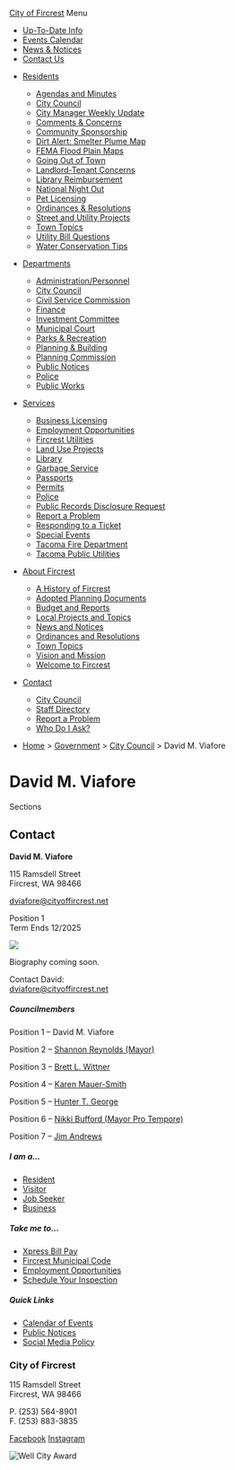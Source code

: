 [City of Fircrest](https://www.cityoffircrest.net "City of Fircrest") Menu

- [Up-To-Date Info](https://www.cityoffircrest.net/updates)
- [Events Calendar](https://www.cityoffircrest.net/events)
- [News &amp; Notices](https://www.cityoffircrest.net/blog)
- [Contact Us](https://www.cityoffircrest.net/contact)

<!--THE END-->

- [Residents](https://www.cityoffircrest.net/residents)
  
  - [Agendas and Minutes](https://www.cityoffircrest.net/updates)
  - [City Council](https://www.cityoffircrest.net/government/city-council)
  - [City Manager Weekly Update](https://www.cityoffircrest.net/blog/city-manager-weekly-update)
  - [Comments &amp; Concerns](https://www.cityoffircrest.net/report-a-problem)
  - [Community Sponsorship](https://www.cityoffircrest.net/community-sponsorship)
  - [Dirt Alert: Smelter Plume Map](https://fortress.wa.gov/ecy/dirtalert)
  - [FEMA Flood Plain Maps](https://msc.fema.gov/portal/home)
  - [Going Out of Town](https://www.cityoffircrest.net/out-of-town)
  - [Landlord-Tenant Concerns](https://www.cityoffircrest.net/residents/lta)
  - [Library Reimbursement](https://www.cityoffircrest.net/services/library-reimbursement)
  - [National Night Out](https://www.cityoffircrest.net/government/fircrest-police/national-night-out)
  - [Pet Licensing](https://www.cityoftacoma.org/residents/animal_control___pet_licensing)
  - [Ordinances &amp; Resolutions](https://www.cityoffircrest.net/updates)
  - [Street and Utility Projects](https://www.cityoffircrest.net/government/public-works-department/capital-projects)
  - [Town Topics](https://www.cityoffircrest.net/about-fircrest/town-topics)
  - [Utility Bill Questions](https://www.cityoffircrest.net/government/public-works-department/utility-billing)
  - [Water Conservation Tips](https://www.cityoffircrest.net/government/public-works-department/water/water-conservation-tips)
- [Departments](https://www.cityoffircrest.net/government)
  
  - [Administration/Personnel](https://www.cityoffircrest.net/government/administration)
  - [City Council](https://www.cityoffircrest.net/government/city-council)
  - [Civil Service Commission](https://www.cityoffircrest.net/civil-services)
  - [Finance](https://www.cityoffircrest.net/government/finance-department)
  - [Investment Committee](https://www.cityoffircrest.net/government/finance-department/investment)
  - [Municipal Court](https://www.cityoffircrest.net/court)
  - [Parks &amp; Recreation](https://www.cityoffircrest.net/government/parks-and-recreation)
  - [Planning &amp; Building](https://www.cityoffircrest.net/government/planning-and-building-department)
  - [Planning Commission](https://www.cityoffircrest.net/planning-commission)
  - [Public Notices](https://www.cityoffircrest.net/category/public-notice)
  - [Police](https://www.cityoffircrest.net/government/fircrest-police)
  - [Public Works](https://www.cityoffircrest.net/government/public-works-department)
- [Services](https://www.cityoffircrest.net/services)
  
  - [Business Licensing](https://www.cityoffircrest.net/services/business-licensing)
  - [Employment Opportunities](https://www.cityoffircrest.net/government/jobs)
  - [Fircrest Utilities](https://www.cityoffircrest.net/government/public-works-department)
  - [Land Use Projects](https://www.cityoffircrest.net/?page_id=493)
  - [Library](https://www.cityoffircrest.net/services/library-reimbursement)
  - [Garbage Service](https://www.westsidedisposal.com)
  - [Passports](https://www.cityoffircrest.net/services/passports)
  - [Permits](https://www.cityoffircrest.net/needapermit)
  - [Police](https://www.cityoffircrest.net/government/fircrest-police)
  - [Public Records Disclosure Request](https://www.cityoffircrest.net/government/administration/public-records-disclosure-request)
  - [Report a Problem](https://www.cityoffircrest.net/report-a-problem)
  - [Responding to a Ticket](https://www.cityoffircrest.net/court/how-to-respond-to-a-ticket)
  - [Special Events](https://www.cityoffircrest.net/residents/special-events)
  - [Tacoma Fire Department](https://www.cityoftacoma.org/cms/one.aspx?portalId=169&pageId=13217)
  - [Tacoma Public Utilities](https://www.mytpu.org)
- [About Fircrest](https://www.cityoffircrest.net/about-fircrest)
  
  - [A History of Fircrest](https://www.cityoffircrest.net/about-fircrest/history-of-fircrest)
  - [Adopted Planning Documents](https://www.cityoffircrest.net/government/planning-and-building-department/adopted-plans)
  - [Budget and Reports](https://www.cityoffircrest.net/government/finance-department/budget-and-reports)
  - [Local Projects and Topics](https://www.cityoffircrest.net/updates)
  - [News and Notices](https://www.cityoffircrest.net/blog)
  - [Ordinances and Resolutions](https://www.cityoffircrest.net/updates)
  - [Town Topics](https://www.cityoffircrest.net/about-fircrest/town-topics)
  - [Vision and Mission](https://www.cityoffircrest.net/vision)
  - [Welcome to Fircrest](https://www.cityoffircrest.net/about-fircrest)
- [Contact](https://www.cityoffircrest.net/contact)
  
  - [City Council](https://www.cityoffircrest.net/government/city-council)
  - [Staff Directory](https://www.cityoffircrest.net/directory)
  - [Report a Problem](https://www.cityoffircrest.net/report-a-problem)
  - [Who Do I Ask?](https://www.cityoffircrest.net/contact)

<!--THE END-->

- [Home](https://www.cityoffircrest.net) &gt; [Government](https://www.cityoffircrest.net/government) &gt; [City Council](https://www.cityoffircrest.net/government/city-council) &gt; David M. Viafore

# David M. Viafore

Sections

## Contact

**David M. Viafore**

115 Ramsdell Street  
Fircrest, WA 98466

[dviafore@cityoffircrest.net](mailto:dviafore@cityoffircrest.net)

Position 1  
Term Ends 12/2025

![](https://www.cityoffircrest.net/wp-content/uploads/2018/03/David-M.-Viafore-2018-240x300.jpg)

Biography coming soon.

Contact David:  
[dviafore@cityoffircrest.net](mailto:dviafore@cityoffircrest.net)

##### Councilmembers

Position 1 – David M. Viafore

Position 2 – [Shannon Reynolds (Mayor)](https://www.cityoffircrest.net/government/city-council/reynolds)

Position 3 – [Brett L. Wittner](https://www.cityoffircrest.net/government/city-council/wittner)

Position 4 – [Karen Mauer-Smith](https://www.cityoffircrest.net/government/city-council/karen-mauer-smith)

Position 5 – [Hunter T. George](https://www.cityoffircrest.net/government/city-council/george)

Position 6 – [Nikki Bufford (Mayor Pro Tempore)](https://www.cityoffircrest.net/government/city-council/bufford)

Position 7 – [Jim Andrews](https://www.cityoffircrest.net/government/city-council/jim-andrews)

##### I am a...

- [Resident](https://www.cityoffircrest.net/residents)
- [Visitor](https://www.cityoffircrest.net/about-fircrest)
- [Job Seeker](https://www.cityoffircrest.net/employment-opportunities)
- [Business](https://www.cityoffircrest.net/services/business-licensing)

##### Take me to...

- [Xpress Bill Pay](https://www.xpressbillpay.com)
- [Fircrest Municipal Code](https://www.codepublishing.com/wa/fircrest)
- [Employment Opportunities](https://www.cityoffircrest.net/employment-opportunities)
- [Schedule Your Inspection](https://form.jotform.com/212588006595159)

##### Quick Links

- [Calendar of Events](https://www.cityoffircrest.net/events)
- [Public Notices](https://www.cityoffircrest.net/category/public-notice)
- [Social Media Policy](https://www.cityoffircrest.net/wp-content/uploads/2017/06/Social-Media-Use-Policy.pdf)

### City of Fircrest

115 Ramsdell Street  
Fircrest, WA 98466

P. (253) 564-8901  
F. (253) 883-3835

[Facebook](https://www.facebook.com/COF1925) [Instagram](https://www.instagram.com/cityoffircrest)

![Well City Award](https://www.cityoffircrest.net/wp-content/uploads/2024/09/well-city-award-white.png)